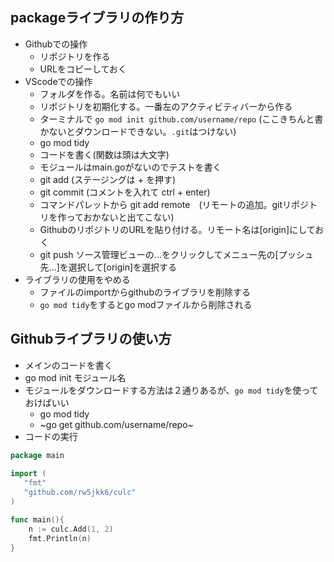 ## packageライブラリの作り方
- Githubでの操作
  - リポジトリを作る
  - URLをコピーしておく
- VScodeでの操作  
  - フォルダを作る。名前は何でもいい
  - リポジトリを初期化する。一番左のアクティビティバーから作る
  - ターミナルで `go mod init github.com/username/repo` (ここきちんと書かないとダウンロードできない。`.git`はつけない)
  - go mod tidy
  - コードを書く(関数は頭は大文字)
  - モジュールはmain.goがないのでテストを書く
  - git add (ステージングは + を押す)
  - git commit (コメントを入れて ctrl + enter)
  - コマンドパレットから git add remote　(リモートの追加。gitリポジトリを作っておかないと出てこない)
  - GithubのリポジトリのURLを貼り付ける。リモート名は\[origin]にしておく
  - git push ソース管理ビューの...をクリックしてメニュー先の\[プッシュ先...]を選択して[origin]を選択する
- ライブラリの使用をやめる
  - ファイルのimportからgithubのライブラリを削除する
  - `go mod tidy`をするとgo modファイルから削除される

## Githubライブラリの使い方
- メインのコードを書く
- go mod init モジュール名
- モジュールをダウンロードする方法は２通りあるが、`go mod tidy`を使っておけばいい
  - go mod tidy 
  - ~go get github.com/username/repo~
- コードの実行

```go
package main
 
import (
   "fmt"
   "github.com/rw5jkk6/culc"
)

func main(){
	n := culc.Add(1, 2)
	fmt.Println(n)
}
```
